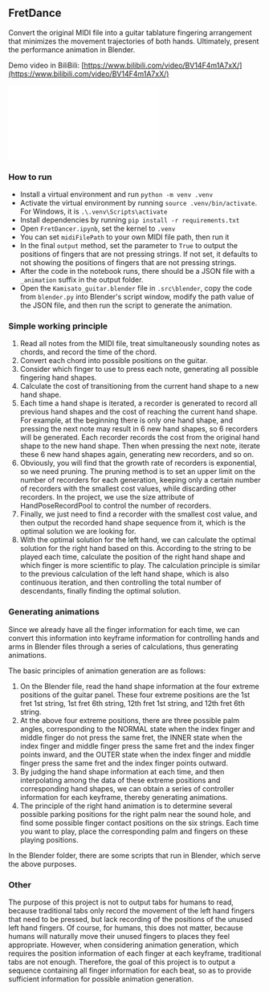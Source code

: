 ## FretDance

Convert the original MIDI file into a guitar tablature fingering arrangement that minimizes the movement trajectories of both hands. Ultimately, present the performance animation in Blender.

Demo video in BiliBili: [https://www.bilibili.com/video/BV14F4m1A7xX/](https://www.bilibili.com/video/BV14F4m1A7xX/)

<iframe src="//player.bilibili.com/player.html?bvid=BV14F4m1A7xX&page=1" scrolling="no" border="0" frameborder="no" framespacing="0" allowfullscreen="true"> </iframe>

### How to run

- Install a virtual environment and run `python -m venv .venv`
- Activate the virtual environment by running `source .venv/bin/activate`. For Windows, it is `.\.venv\Scripts\activate`
- Install dependencies by running `pip install -r requirements.txt`
- Open `FretDancer.ipynb`, set the kernel to `.venv`
- You can set `midiFilePath` to your own MIDI file path, then run it
- In the final `output` method, set the parameter to `True` to output the positions of fingers that are not pressing strings. If not set, it defaults to not showing the positions of fingers that are not pressing strings.
- After the code in the notebook runs, there should be a JSON file with a `_animation` suffix in the output folder.
- Open the `Kamisato_guitar.blender` file in `.src\blender`, copy the code from `blender.py` into Blender's script window, modify the path value of the JSON file, and then run the script to generate the animation.

### Simple working principle

1. Read all notes from the MIDI file, treat simultaneously sounding notes as chords, and record the time of the chord.
2. Convert each chord into possible positions on the guitar.
3. Consider which finger to use to press each note, generating all possible fingering hand shapes.
4. Calculate the cost of transitioning from the current hand shape to a new hand shape.
5. Each time a hand shape is iterated, a recorder is generated to record all previous hand shapes and the cost of reaching the current hand shape. For example, at the beginning there is only one hand shape, and pressing the next note may result in 6 new hand shapes, so 6 recorders will be generated. Each recorder records the cost from the original hand shape to the new hand shape. Then when pressing the next note, iterate these 6 new hand shapes again, generating new recorders, and so on.
6. Obviously, you will find that the growth rate of recorders is exponential, so we need pruning. The pruning method is to set an upper limit on the number of recorders for each generation, keeping only a certain number of recorders with the smallest cost values, while discarding other recorders. In the project, we use the size attribute of HandPoseRecordPool to control the number of recorders.
7. Finally, we just need to find a recorder with the smallest cost value, and then output the recorded hand shape sequence from it, which is the optimal solution we are looking for.
8. With the optimal solution for the left hand, we can calculate the optimal solution for the right hand based on this. According to the string to be played each time, calculate the position of the right hand shape and which finger is more scientific to play. The calculation principle is similar to the previous calculation of the left hand shape, which is also continuous iteration, and then controlling the total number of descendants, finally finding the optimal solution.

### Generating animations

Since we already have all the finger information for each time, we can convert this information into keyframe information for controlling hands and arms in Blender files through a series of calculations, thus generating animations.

The basic principles of animation generation are as follows:

1. On the Blender file, read the hand shape information at the four extreme positions of the guitar panel. These four extreme positions are the 1st fret 1st string, 1st fret 6th string, 12th fret 1st string, and 12th fret 6th string.
2. At the above four extreme positions, there are three possible palm angles, corresponding to the NORMAL state when the index finger and middle finger do not press the same fret, the INNER state when the index finger and middle finger press the same fret and the index finger points inward, and the OUTER state when the index finger and middle finger press the same fret and the index finger points outward.
3. By judging the hand shape information at each time, and then interpolating among the data of these extreme positions and corresponding hand shapes, we can obtain a series of controller information for each keyframe, thereby generating animations.
4. The principle of the right hand animation is to determine several possible parking positions for the right palm near the sound hole, and find some possible finger contact positions on the six strings. Each time you want to play, place the corresponding palm and fingers on these playing positions.

In the Blender folder, there are some scripts that run in Blender, which serve the above purposes.

### Other

The purpose of this project is not to output tabs for humans to read, because traditional tabs only record the movement of the left hand fingers that need to be pressed, but lack recording of the positions of the unused left hand fingers.
Of course, for humans, this does not matter, because humans will naturally move their unused fingers to places they feel appropriate.
However, when considering animation generation, which requires the position information of each finger at each keyframe, traditional tabs are not enough.
Therefore, the goal of this project is to output a sequence containing all finger information for each beat, so as to provide sufficient information for possible animation generation.
